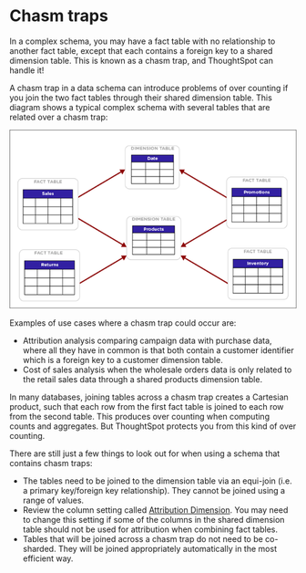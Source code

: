 # Chasm traps

In a complex schema, you may have a fact table with no relationship to another fact table, except that each contains a foreign key to a shared dimension table. This is known as a chasm trap, and ThoughtSpot can handle it!

A chasm trap in a data schema can introduce problems of over counting if you join the two fact tables through their shared dimension table. This diagram shows a typical complex schema with several tables that are related over a chasm trap:

 ![](../../images/chasm_trap_complex.png "Complex schema with chasm traps") 

Examples of use cases where a chasm trap could occur are:

-   Attribution analysis comparing campaign data with purchase data, where all they have in common is that both contain a customer identifier which is a foreign key to a customer dimension table.
-   Cost of sales analysis when the wholesale orders data is only related to the retail sales data through a shared products dimension table.

In many databases, joining tables across a chasm trap creates a Cartesian product, such that each row from the first fact table is joined to each row from the second table. This produces over counting when computing counts and aggregates. But ThoughtSpot protects you from this kind of over counting.

There are still just a few things to look out for when using a schema that contains chasm traps:

-   The tables need to be joined to the dimension table via an equi-join \(i.e. a primary key/foreign key relationship\). They cannot be joined using a range of values.
-   Review the column setting called [Attribution Dimension](../data_modeling/attributable_dimension.html#). You may need to change this setting if some of the columns in the shared dimension table should not be used for attribution when combining fact tables.
-   Tables that will be joined across a chasm trap do not need to be co-sharded. They will be joined appropriately automatically in the most efficient way.

